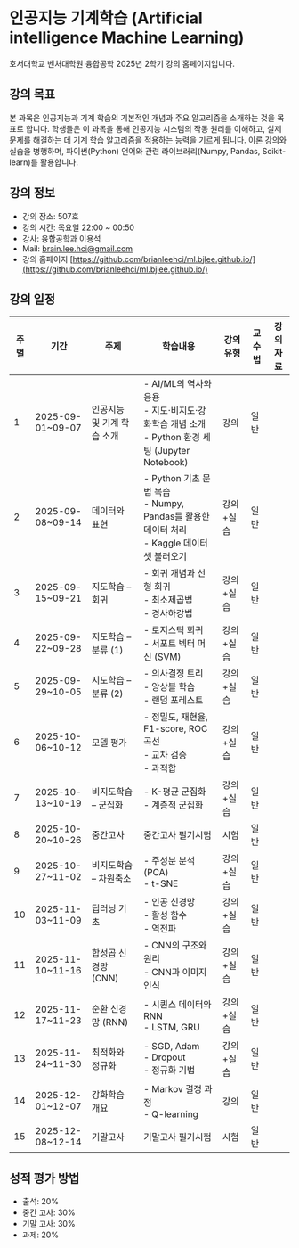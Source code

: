 # 인공지능 기계학습 (Artificial intelligence Machine Learning)

호서대학교 벤처대학원 융합공학 2025년 2학기 강의 홈페이지입니다.

## 강의 목표
본 과목은 인공지능과 기계 학습의 기본적인 개념과 주요 알고리즘을 소개하는 것을 목표로 합니다. 학생들은 이 과목을 통해 인공지능 시스템의 작동 원리를 이해하고, 실제 문제를 해결하는 데 기계 학습 알고리즘을 적용하는 능력을 기르게 됩니다. 이론 강의와 실습을 병행하며, 파이썬(Python) 언어와 관련 라이브러리(Numpy, Pandas, Scikit-learn)를 활용합니다.

## 강의 정보
* 강의 장소:	507호
* 강의 시간:	목요일 22:00 ~ 00:50
* 강사: 융합공학과 이용석
* Mail: brain.lee.hci@gmail.com
* 강의 홈페이지	[https://github.com/brianleehci/ml.bjlee.github.io/](https://github.com/brianleehci/ml.bjlee.github.io/)

## 강의 일정
| 주별 | 기간             | 주제                   | 학습내용                                                                 | 강의유형   | 교수법 | 강의자료 |
|------|------------------|------------------------|--------------------------------------------------------------------------|------------|--------|----------|
| 1    | 2025-09-01~09-07 | 인공지능 및 기계 학습 소개 | - AI/ML의 역사와 응용<br>- 지도·비지도·강화학습 개념 소개<br>- Python 환경 세팅 (Jupyter Notebook) | 강의       | 일반   |          |
| 2    | 2025-09-08~09-14 | 데이터와 표현           | - Python 기초 문법 복습<br>- Numpy, Pandas를 활용한 데이터 처리<br>- Kaggle 데이터셋 불러오기 | 강의+실습  | 일반   |          |
| 3    | 2025-09-15~09-21 | 지도학습 – 회귀         | - 회귀 개념과 선형 회귀<br>- 최소제곱법<br>- 경사하강법                  | 강의+실습  | 일반   |          |
| 4    | 2025-09-22~09-28 | 지도학습 – 분류 (1)     | - 로지스틱 회귀<br>- 서포트 벡터 머신 (SVM)                              | 강의+실습  | 일반   |          |
| 5    | 2025-09-29~10-05 | 지도학습 – 분류 (2)     | - 의사결정 트리<br>- 앙상블 학습<br>- 랜덤 포레스트                      | 강의+실습  | 일반   |          |
| 6    | 2025-10-06~10-12 | 모델 평가               | - 정밀도, 재현율, F1-score, ROC 곡선<br>- 교차 검증<br>- 과적합          | 강의+실습  | 일반   |          |
| 7    | 2025-10-13~10-19 | 비지도학습 – 군집화     | - K-평균 군집화<br>- 계층적 군집화                                      | 강의+실습  | 일반   |          |
| 8    | 2025-10-20~10-26 | 중간고사                | 중간고사 필기시험                                                        | 시험       | 일반   |          |
| 9    | 2025-10-27~11-02 | 비지도학습 – 차원축소   | - 주성분 분석 (PCA)<br>- t-SNE                                           | 강의+실습  | 일반   |          |
| 10   | 2025-11-03~11-09 | 딥러닝 기초             | - 인공 신경망<br>- 활성 함수<br>- 역전파                                 | 강의+실습  | 일반   |          |
| 11   | 2025-11-10~11-16 | 합성곱 신경망 (CNN)     | - CNN의 구조와 원리<br>- CNN과 이미지 인식                               | 강의+실습  | 일반   |          |
| 12   | 2025-11-17~11-23 | 순환 신경망 (RNN)       | - 시퀀스 데이터와 RNN<br>- LSTM, GRU                                     | 강의+실습  | 일반   |          |
| 13   | 2025-11-24~11-30 | 최적화와 정규화         | - SGD, Adam<br>- Dropout<br>- 정규화 기법                                | 강의+실습  | 일반   |          |
| 14   | 2025-12-01~12-07 | 강화학습 개요           | - Markov 결정 과정<br>- Q-learning                                       | 강의       | 일반   |          |
| 15   | 2025-12-08~12-14 | 기말고사                | 기말고사 필기시험                                                        | 시험       | 일반   |          |


## 성적 평가 방법
* 출석: 20%
* 중간 고사: 30%
* 기말 고사: 30%
* 과제: 20%
